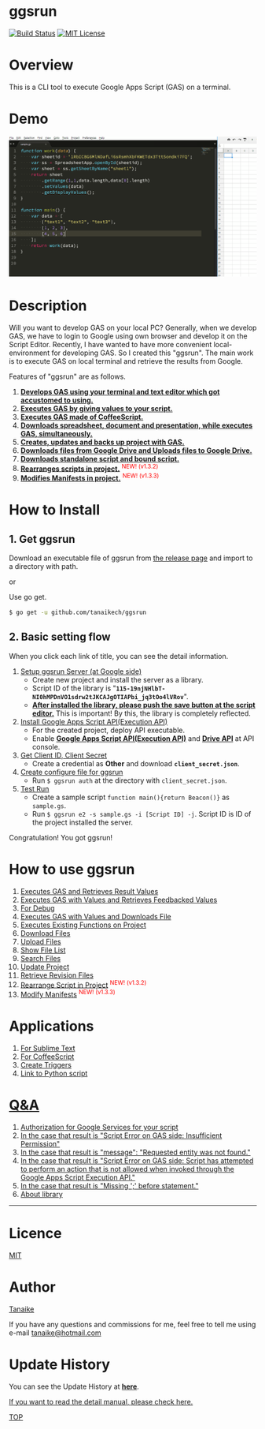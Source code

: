 ggsrun
=====

<a name="TOP"></a>
[![Build Status](https://travis-ci.org/tanaikech/ggsrun.svg?branch=master)](https://travis-ci.org/tanaikech/ggsrun)
[![MIT License](http://img.shields.io/badge/license-MIT-blue.svg?style=flat)](LICENCE)

<a name="Overview"></a>
# Overview
This is a CLI tool to execute Google Apps Script (GAS) on a terminal.

<a name="Demo"></a>
# Demo
![](help/images/spreadsheetdemo.gif)

<a name="Description"></a>
# Description
Will you want to develop GAS on your local PC? Generally, when we develop GAS, we have to login to Google using own browser and develop it on the Script Editor. Recently, I have wanted to have more convenient local-environment for developing GAS. So I created this "ggsrun". The main work is to execute GAS on local terminal and retrieve the results from Google.

Features of "ggsrun" are as follows.

1. **[Develops GAS using your terminal and text editor which got accustomed to using.](help/README.md#demoterminal)**
1. **[Executes GAS by giving values to your script.](help/README.md#givevalues)**
1. **[Executes GAS made of CoffeeScript.](help/README.md#coffee)**
1. **[Downloads spreadsheet, document and presentation, while executes GAS, simultaneously.](help/README.md#filedownload)**
1. **[Creates, updates and backs up project with GAS.](help/README.md#fileupdate)**
1. **[Downloads files from Google Drive and Uploads files to Google Drive.](help/README.md#fileupdown)**
1. **[Downloads standalone script and bound script.](help/README.md#DownloadBoundScript)**
1. **[Rearranges scripts in project.](help/README.md#rearrangescripts)** <sup><font color="Red">NEW! (v1.3.2)</font></sup>
1. **[Modifies Manifests in project.](help/README.md#ModifyManifests)** <sup><font color="Red">NEW! (v1.3.3)</font></sup>

<a name="How_to_Install"></a>
# How to Install
## 1. Get ggsrun
Download an executable file of ggsrun from [the release page](https://github.com/tanaikech/ggsrun/releases) and import to a directory with path.

or

Use go get.

~~~bash
$ go get -u github.com/tanaikech/ggsrun
~~~

## 2. Basic setting flow
When you click each link of title, you can see the detail information.

1. [Setup ggsrun Server (at Google side)](help/README.md#Setup_ggsrun_Server)
    - Create new project and install the server as a library.
    - Script ID of the library is "**``115-19njNHlbT-NI0hMPDnVO1sdrw2tJKCAJgOTIAPbi_jq3tOo4lVRov``**".
    - **<u>After installed the library, please push the save button at the script editor.</u>** This is important! By this, the library is completely reflected.
1. [Install Google Apps Script API(Execution API)](help/README.md#Install_Execution_API)
    - For the created project, deploy API executable.
    - Enable **[Google Apps Script API(Execution API)](https://console.cloud.google.com/apis/library/script.googleapis.com/)** and **[Drive API](https://console.cloud.google.com/apis/api/drive.googleapis.com/)** at API console.
1. [Get Client ID, Client Secret](help/README.md#GetClientID)
    - Create a credential as **Other** and download **``client_secret.json``**.
1. [Create configure file for ggsrun](help/README.md#Createconfigurefile)
    - Run ``$ ggsrun auth`` at the directory with ``client_secret.json``.
1. [Test Run](help/README.md#Runggsrun)
    - Create a sample script ``function main(){return Beacon()}`` as ``sample.gs``.
    - Run ``$ ggsrun e2 -s sample.gs -i [Script ID] -j``. Script ID is ID of the project installed the server.

Congratulation! You got ggsrun!

# How to use ggsrun
1. [Executes GAS and Retrieves Result Values](help/README.md#ExecutesGASandRetrievesResultValues)
1. [Executes GAS with Values and Retrieves Feedbacked Values](help/README.md#ExecutesGASwithValuesandRetrievesFeedbackedValues)
1. [For Debug](help/README.md#ForDebug)
1. [Executes GAS with Values and Downloads File](help/README.md#ExecutesGASwithValuesandDownloadsFile)
1. [Executes Existing Functions on Project](help/README.md#ExecutesExistingFunctionsonProject)
1. [Download Files](help/README.md#DownloadFiles)
1. [Upload Files](help/README.md#UploadFiles)
1. [Show File List](help/README.md#ShowFileList)
1. [Search Files](help/README.md#SearchFiles)
1. [Update Project](help/README.md#Update_Project)
1. [Retrieve Revision Files](help/README.md#RevisionFile)
1. [Rearrange Script in Project](help/README.md#rearrangescripts) <sup><font color="Red">NEW! (v1.3.2)</font></sup>
1. [Modify Manifests](help/README.md#ModifyManifests) <sup><font color="Red">NEW! (v1.3.3)</font></sup>

# Applications
1. [For Sublime Text](help/README.md#demosublime)
1. [For CoffeeScript](help/README.md#CoffeeScript)
1. [Create Triggers](help/README.md#CreateTriggers)
1. [Link to Python script](help/README.md#LinktoVariousResources)

# [Q&A](help/README.md#Q&A)
1. [Authorization for Google Services for your script](help/README.md#QA1)
1. [In the case that result is "Script Error on GAS side: Insufficient Permission"](help/README.md#QA2)
1. [In the case that result is "message": "Requested entity was not found."](help/README.md#QA3)
1. [In the case that result is "Script Error on GAS side: Script has attempted to perform an action that is not allowed when invoked through the Google Apps Script Execution API."](help/README.md#QA4)
1. [In the case that result is "Missing ';' before statement."](help/README.md#QA5)
1. [About library](help/README.md#QA6)

---

<a name="Licence"></a>
# Licence
[MIT](LICENCE)

<a name="Author"></a>
# Author
[Tanaike](https://tanaikech.github.io/about/)

If you have any questions and commissions for me, feel free to tell me using e-mail tanaike@hotmail.com

<a name="Update_History"></a>
# Update History
You can see the Update History at **[here](help/UpdateHistory.md)**.

<u>If you want to read the detail manual, please check [here](help/README.md).</u>

[TOP](#TOP)
